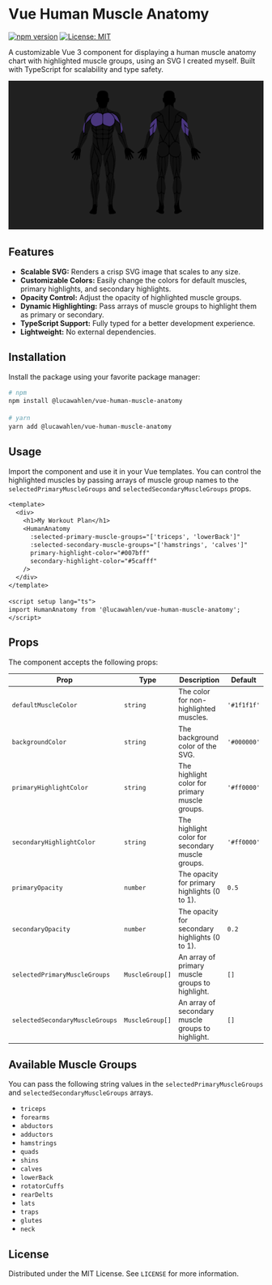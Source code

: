 # Vue Human Muscle Anatomy

[![npm version](https://badge.fury.io/js/%40lucawahlen%2Fvue-human-muscle-anatomy.svg)](https://badge.fury.io/js/%40lucawahlen%2Fvue-human-muscle-anatomy)
[![License: MIT](https://img.shields.io/badge/License-MIT-yellow.svg)](https://opensource.org/licenses/MIT)

A customizable Vue 3 component for displaying a human muscle anatomy chart with highlighted muscle groups, using an SVG I created myself. Built with TypeScript for scalability and type safety.

![Screenshot of the muscle anatomy component](https://raw.githubusercontent.com/LucaWahlen/vue-human-muscle-anatomy/refs/heads/main/screenshot.png)

## Features

*   **Scalable SVG:** Renders a crisp SVG image that scales to any size.
*   **Customizable Colors:** Easily change the colors for default muscles, primary highlights, and secondary highlights.
*   **Opacity Control:** Adjust the opacity of highlighted muscle groups.
*   **Dynamic Highlighting:** Pass arrays of muscle groups to highlight them as primary or secondary.
*   **TypeScript Support:** Fully typed for a better development experience.
*   **Lightweight:** No external dependencies.

## Installation

Install the package using your favorite package manager:

```bash
# npm
npm install @lucawahlen/vue-human-muscle-anatomy

# yarn
yarn add @lucawahlen/vue-human-muscle-anatomy
```

## Usage

Import the component and use it in your Vue templates. You can control the highlighted muscles by passing arrays of muscle group names to the `selectedPrimaryMuscleGroups` and `selectedSecondaryMuscleGroups` props.

```vue
<template>
  <div>
    <h1>My Workout Plan</h1>
    <HumanAnatomy
      :selected-primary-muscle-groups="['triceps', 'lowerBack']"
      :selected-secondary-muscle-groups="['hamstrings', 'calves']"
      primary-highlight-color="#007bff"
      secondary-highlight-color="#5cafff"
    />
  </div>
</template>

<script setup lang="ts">
import HumanAnatomy from '@lucawahlen/vue-human-muscle-anatomy';
</script>
```

## Props

The component accepts the following props:

| Prop                          | Type             | Description                                                | Default         |
| ----------------------------- | ---------------- | ---------------------------------------------------------- | --------------- |
| `defaultMuscleColor`          | `string`         | The color for non-highlighted muscles.                     | `'#1f1f1f'`     |
| `backgroundColor`             | `string`         | The background color of the SVG.                           | `'#000000'`     |
| `primaryHighlightColor`       | `string`         | The highlight color for primary muscle groups.             | `'#ff0000'`     |
| `secondaryHighlightColor`     | `string`         | The highlight color for secondary muscle groups.           | `'#ff0000'`     |
| `primaryOpacity`              | `number`         | The opacity for primary highlights (0 to 1).               | `0.5`           |
| `secondaryOpacity`            | `number`         | The opacity for secondary highlights (0 to 1).             | `0.2`           |
| `selectedPrimaryMuscleGroups` | `MuscleGroup[]`  | An array of primary muscle groups to highlight.            | `[]`            |
| `selectedSecondaryMuscleGroups`| `MuscleGroup[]` | An array of secondary muscle groups to highlight.          | `[]`            |

## Available Muscle Groups

You can pass the following string values in the `selectedPrimaryMuscleGroups` and `selectedSecondaryMuscleGroups` arrays.

*   `triceps`
*   `forearms`
*   `abductors`
*   `adductors`
*   `hamstrings`
*   `quads`
*   `shins`
*   `calves`
*   `lowerBack`
*   `rotatorCuffs`
*   `rearDelts`
*   `lats`
*   `traps`
*   `glutes`
*   `neck`

## License

Distributed under the MIT License. See `LICENSE` for more information.
